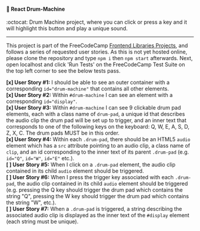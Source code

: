 #### :bell: React Drum-Machine
:octocat: Drum Machine project, where you can click or press a key and it will highlight this button and play a unique sound.

***

This project is part of the FreeCodeCamp [Frontend Libraries Projects](https://learn.freecodecamp.org/front-end-libraries/front-end-libraries-projects/build-a-drum-machine/), and follows a series of requested user stories. As this is not yet hosted online, please clone the repository and type `npm i` then `npm start` afterwards. Next, open localhost and click 'Run Tests' on the FreeCodeCamp Test Suite on the top left corner to see the below tests pass.

<strong>[x] User Story #1:</strong> I should be able to see an outer container with a corresponding <code>id="drum-machine"</code> that contains all other elements.   
<strong>[x] User Story #2:</strong> Within <code>#drum-machine</code> I can see an element with a corresponding <code>id="display"</code>.   
<strong>[x] User Story #3:</strong> Within <code>#drum-machine</code> I can see 9 clickable drum pad elements, each with a class name of <code>drum-pad</code>, a unique id that describes the audio clip the drum pad will be set up to trigger, and an inner text that corresponds to one of the following keys on the keyboard: Q, W, E, A, S, D, Z, X, C. The drum pads MUST be in this order.   
<strong>[x] User Story #4:</strong> Within each <code>.drum-pad</code>, there should be an HTML5 <code>audio</code> element which has a <code>src</code> attribute pointing to an audio clip, a class name of <code>clip</code>, and an id corresponding to the inner text of its parent <code>.drum-pad</code> (e.g. <code>id="Q"</code>, <code>id="W"</code>, <code>id="E"</code> etc.).   
<strong>[ ] User Story #5:</strong> When I click on a <code>.drum-pad</code> element, the audio clip contained in its child <code>audio</code> element should be triggered.   
<strong>[ ] User Story #6:</strong> When I press the trigger key associated with each <code>.drum-pad</code>, the audio clip contained in its child <code>audio</code> element should be triggered (e.g. pressing the Q key should trigger the drum pad which contains the string "Q", pressing the W key should trigger the drum pad which contains the string "W", etc.).   
<strong>[ ] User Story #7:</strong> When a <code>.drum-pad</code> is triggered, a string describing the associated audio clip is displayed as the inner text of the <code>#display</code> element (each string must be unique).   
